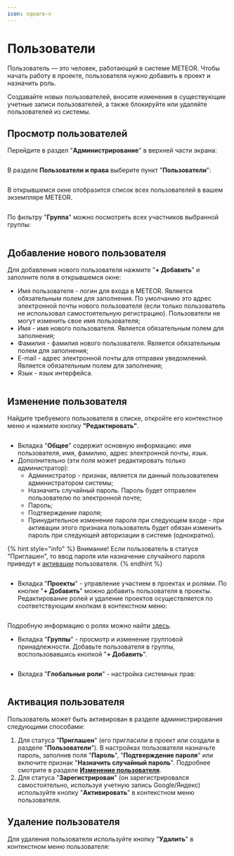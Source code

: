 ```yaml
---
icon: square-v
---
```


# Пользователи

Пользователь — это человек, работающий в системе METEOR. Чтобы начать работу в проекте, пользователя нужно добавить в проект и назначить роль.

Cоздавайте новых пользователей, вносите изменения в существующие учетные записи пользователей, а также блокируйте или удаляйте пользователей из системы.

## Просмотр пользователей

Перейдите в раздел "**Администрирование**" в верхней части экрана:

<figure><img src="../../.gitbook/assets/image (979).png" alt=""><figcaption></figcaption></figure>

В разделе **Пользователи и права** выберите пункт "**Пользователи**":

<figure><img src="../../.gitbook/assets/image (618).png" alt=""><figcaption></figcaption></figure>

В открывшемся окне отобразится список всех пользователей в вашем экземпляре METEOR.

<figure><img src="../../.gitbook/assets/image (179).png" alt=""><figcaption></figcaption></figure>

По фильтру "**Группа**" можно посмотреть всех участников выбранной группы:

<figure><img src="../../.gitbook/assets/image (180).png" alt=""><figcaption></figcaption></figure>

## Добавление нового пользователя

Для добавления нового пользователя нажмите "**+ Добавить**" и заполните поля в открывшемся окне:

* Имя пользователя - логин для входа в METEOR. Является обязательным полем для заполнения. По умолчанию это адрес электронной почты нового пользователя (если только пользователь не использовал самостоятельную регистрацию). Пользователи не могут изменить свое имя пользователя;
* Имя - имя нового пользователя. Является обязательным полем для заполнения;
* Фамилия - фамилия нового пользователя. Является обязательным полем для заполнения;
* E-mail - адрес электронной почты для отправки уведомлений. Является обязательным полем для заполнения;
* Язык - язык интерфейса.

<figure><img src="../../.gitbook/assets/image (181).png" alt=""><figcaption></figcaption></figure>

## Изменение пользователя

Найдите требуемого пользователя в списке, откройте его контекстное меню и нажмите кнопку **"Редактировать"**.

<figure><img src="../../.gitbook/assets/image (189).png" alt=""><figcaption></figcaption></figure>

* Вкладка "**Общее**" содержит основную информацию: имя пользователя, имя, фамилию, адрес электронной почты, язык.&#x20;
* Дополнительно (эти поля может редактировать только администратор):
  * Администратор - признак, является ли данный пользователем администратором системы;
  * Назначить случайный пароль. Пароль будет отправлен пользователю по электронной почте;
  * Пароль;
  * Подтверждение пароля;
  * Принудительное изменение пароля при следующем входе - при активации этого признака пользователь будет обязан изменить пароль при следующей авторизации в системе (однократно).

{% hint style="info" %}
Внимание! Если пользователь в статусе "Приглашен", то ввод пароля или назначение случайного пароля приведут к [активации](polzovateli.md#aktivaciya-polzovatelya) пользователя.
{% endhint %}

<figure><img src="../../.gitbook/assets/image (196).png" alt=""><figcaption></figcaption></figure>

* Вкладка "**Проекты**" - управление участием в проектах и ролями. По кнопке "**+ Добавить**" можно добавить пользователя в проекты. Редактирование ролей и удаление проектов осуществляется по соответствующим кнопкам в контекстном меню:

<figure><img src="../../.gitbook/assets/image (185).png" alt=""><figcaption></figcaption></figure>

Подробную информацию о ролях можно найти [здесь](roli-i-prava/roli.md).

* Вкладка "**Группы**" - просмотр и изменение групповой принадлежности. Добавьте пользователя в группы, воспользовавшись кнопкой "**+ Добавить**".

<figure><img src="../../.gitbook/assets/image (183).png" alt=""><figcaption></figcaption></figure>

* Вкладка "**Глобальные роли**" - настройка системных прав:

<figure><img src="../../.gitbook/assets/image (184).png" alt=""><figcaption></figcaption></figure>

## Активация пользователя

Пользователь может быть активирован в разделе администрирования следующими способами:

1. Для статуса "**Приглашен**" (его пригласили в проект или создали в разделе "**Пользователи**"). В настройках пользователя назначьте пароль, заполнив поля "**Пароль**", "**Подтверждение пароля**" или включите признак "**Назначить случайный пароль**". Подробнее смотрите в разделе [**Изменение пользователя**](polzovateli.md#izmenenie-polzovatelya).&#x20;
2. Для статуса "**Зарегистрирован**" (он зарегистрировался самостоятельно, используя учетную запись Google/Яндекс) используйте кнопку "**Активировать**" в контекстном меню пользователя.

## Удаление пользователя

Для удаления пользователя используйте кнопку "**Удалить**" в контекстном меню пользователя:

<figure><img src="../../.gitbook/assets/image (188).png" alt=""><figcaption></figcaption></figure>
